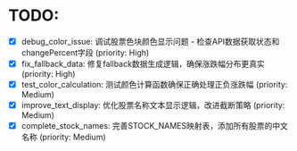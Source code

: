 # TODO:

- [x] debug_color_issue: 调试股票色块颜色显示问题 - 检查API数据获取状态和changePercent字段 (priority: High)
- [x] fix_fallback_data: 修复fallback数据生成逻辑，确保涨跌幅分布更真实 (priority: High)
- [x] test_color_calculation: 测试颜色计算函数确保正确处理正负涨跌幅 (priority: Medium)
- [x] improve_text_display: 优化股票名称文本显示逻辑，改进截断策略 (priority: Medium)
- [x] complete_stock_names: 完善STOCK_NAMES映射表，添加所有股票的中文名称 (priority: Medium)

